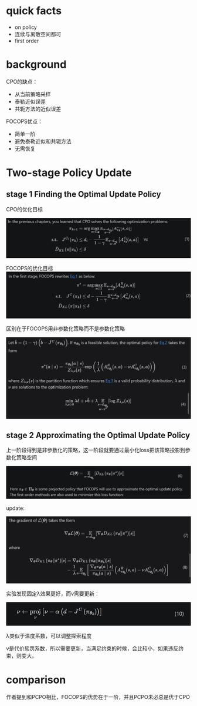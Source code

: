 # quick facts
* on policy
* 连续与离散空间都可
* first order
  
# background
CPO的缺点：
* 从当前策略采样
* 泰勒近似误差
* 共轭方法的近似误差

FOCOPS优点：
* 简单一阶
* 避免泰勒近似和共轭方法
* 无需恢复

# Two-stage Policy Update

## stage 1 Finding the Optimal Update Policy
CPO的优化目标

![](image.png)

FOCOPS的优化目标
![](image-1.png)

区别在于FOCOPS用非参数化策略而不是参数化策略


![Alt text](image-2.png)

## stage 2 Approximating the Optimal Update Policy

上一阶段得到是非参数化的策略，这一阶段就要通过最小化loss把该策略投影到参数化策略空间

![Alt text](image-3.png)

update:

![Alt text](image-4.png)


实验发现固定λ效果更好，而v需要更新：

![Alt text](image-6.png)

λ类似于温度系数，可以调整探索程度

v是代价惩罚系数，所以需要更新，当满足约束的时候，会比较小，如果违反约束，则变大。

# comparison
作者提到和PCPO相比，FOCOPS的优势在于一阶，并且PCPO未必总是优于CPO

